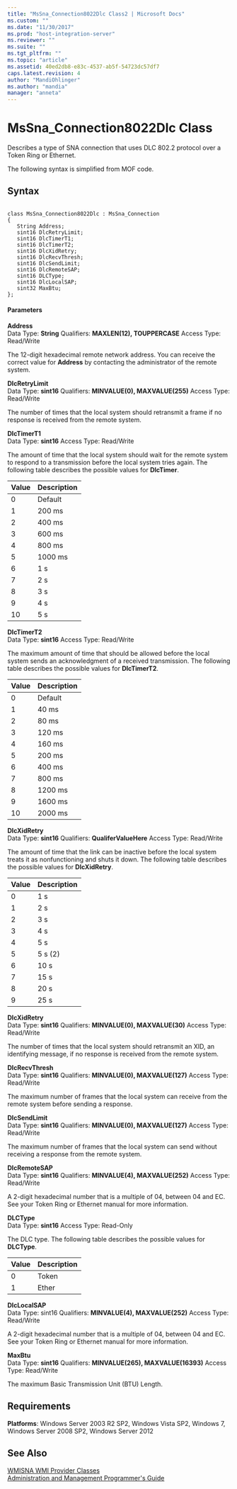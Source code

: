```yaml
---
title: "MsSna_Connection8022Dlc Class2 | Microsoft Docs"
ms.custom: ""
ms.date: "11/30/2017"
ms.prod: "host-integration-server"
ms.reviewer: ""
ms.suite: ""
ms.tgt_pltfrm: ""
ms.topic: "article"
ms.assetid: 40ed2db8-e83c-4537-ab5f-54723dc57df7
caps.latest.revision: 4
author: "MandiOhlinger"
ms.author: "mandia"
manager: "anneta"
---
```

# MsSna_Connection8022Dlc Class
Describes a type of SNA connection that uses DLC 802.2 protocol over a Token Ring or Ethernet.  
  
 The following syntax is simplified from MOF code.  
  
## Syntax  
  
```  
  
class MsSna_Connection8022Dlc : MsSna_Connection  
{  
   String Address;  
   sint16 DlcRetryLimit;  
   sint16 DlcTimerT1;  
   sint16 DlcTimerT2;  
   sint16 DlcXidRetry;  
   sint16 DlcRecvThresh;  
   sint16 DlcSendLimit;  
   sint16 DlcRemoteSAP;  
   sint16 DLCType;  
   sint16 DlcLocalSAP;  
   sint32 MaxBtu;  
};  
```  
  
#### Parameters  
 **Address**  
 Data Type: **String** Qualifiers: **MAXLEN(12), TOUPPERCASE** Access Type: Read/Write  
  
 The 12-digit hexadecimal remote network address. You can receive the correct value for **Address** by contacting the administrator of the remote system.  
  
 **DlcRetryLimit**  
 Data Type: **sint16** Qualifiers: **MINVALUE(0), MAXVALUE(255)** Access Type: Read/Write  
  
 The number of times that the local system should retransmit a frame if no response is received from the remote system.  
  
 **DlcTimerT1**  
 Data Type: **sint16** Access Type: Read/Write  
  
 The amount of time that the local system should wait for the remote system to respond to a transmission before the local system tries again. The following table describes the possible values for **DlcTimer**.  
  
|Value|Description|  
|-----------|-----------------|  
|0|Default|  
|1|200 ms|  
|2|400 ms|  
|3|600 ms|  
|4|800 ms|  
|5|1000 ms|  
|6|1 s|  
|7|2 s|  
|8|3 s|  
|9|4 s|  
|10|5 s|  
  
 **DlcTimerT2**  
 Data Type: **sint16** Access Type: Read/Write  
  
 The maximum amount of time that should be allowed before the local system sends an acknowledgment of a received transmission. The following table describes the possible values for **DlcTimerT2**.  
  
|Value|Description|  
|-----------|-----------------|  
|0|Default|  
|1|40 ms|  
|2|80 ms|  
|3|120 ms|  
|4|160 ms|  
|5|200 ms|  
|6|400 ms|  
|7|800 ms|  
|8|1200 ms|  
|9|1600 ms|  
|10|2000 ms|  
  
 **DlcXidRetry**  
 Data Type: **sint16** Qualifiers: **QualiferValueHere** Access Type: Read/Write  
  
 The amount of time that the link can be inactive before the local system treats it as nonfunctioning and shuts it down. The following table describes the possible values for **DlcXidRetry**.  
  
|Value|Description|  
|-----------|-----------------|  
|0|1 s|  
|1|2 s|  
|2|3 s|  
|3|4 s|  
|4|5 s|  
|5|5 s (2)|  
|6|10 s|  
|7|15 s|  
|8|20 s|  
|9|25 s|  
  
 **DlcXidRetry**  
 Data Type: **sint16** Qualifiers: **MINVALUE(0), MAXVALUE(30)** Access Type: Read/Write  
  
 The number of times that the local system should retransmit an XID, an identifying message, if no response is received from the remote system.  
  
 **DlcRecvThresh**  
 Data Type: **sint16** Qualifiers: **MINVALUE(0), MAXVALUE(127)** Access Type: Read/Write  
  
 The maximum number of frames that the local system can receive from the remote system before sending a response.  
  
 **DlcSendLimit**  
 Data Type: **sint16** Qualifiers: **MINVALUE(0), MAXVALUE(127)** Access Type: Read/Write  
  
 The maximum number of frames that the local system can send without receiving a response from the remote system.  
  
 **DlcRemoteSAP**  
 Data Type: **sint16** Qualifiers: **MINVALUE(4), MAXVALUE(252)** Access Type: Read/Write  
  
 A 2-digit hexadecimal number that is a multiple of 04, between 04 and EC. See your Token Ring or Ethernet manual for more information.  
  
 **DLCType**  
 Data Type: **sint16** Access Type: Read-Only  
  
 The DLC type. The following table describes the possible values for **DLCType**.  
  
|Value|Description|  
|-----------|-----------------|  
|0|Token|  
|1|Ether|  
  
 **DlcLocalSAP**  
 Data Type: sint16 Qualifiers: **MINVALUE(4), MAXVALUE(252)** Access Type: Read/Write  
  
 A 2-digit hexadecimal number that is a multiple of 04, between 04 and EC. See your Token Ring or Ethernet manual for more information.  
  
 **MaxBtu**  
 Data Type: **sint16** Qualifiers: **MINVALUE(265), MAXVALUE(16393)** Access Type: Read/Write  
  
 The maximum Basic Transmission Unit (BTU) Length.  
  
## Requirements  
 **Platforms**: Windows Server 2003 R2 SP2, Windows Vista SP2, Windows 7, Windows Server 2008 SP2, Windows Server 2012  
  
## See Also  
 [WMISNA WMI Provider Classes](../core/wmisna-wmi-provider-classes2.md)   
 [Administration and Management Programmer's Guide](./administration-and-management-programmer-s-guide2.md)